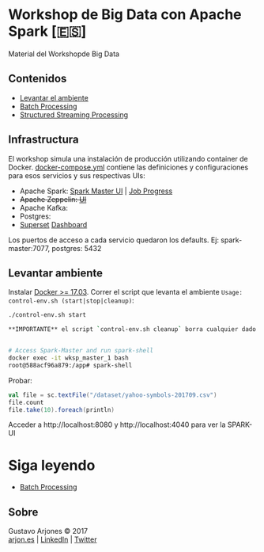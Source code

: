 # Workshop de Big Data con Apache Spark [🇪🇸]
Material del Workshopde Big Data

## Contenidos
* [Levantar el ambiente](#levantar-ambiente)
* [Batch Processing](README-batch.md)
* [Structured Streaming Processing](README-streaming.md)

## Infrastructura

El workshop simula una instalación de producción utilizando container de Docker.
[docker-compose.yml](docker-compose.yml) contiene las definiciones y configuraciones para esos servicios y sus respectivas UIs:

* Apache Spark: [Spark Master UI](http://localhost:8080) | [Job Progress](http://localhost:4040)
* ~~Apache Zeppelin: [UI](http://localhost:3000)~~
* Apache Kafka:
* Postgres:
* [Superset](http://superset.incubator.apache.org) [Dashboard](http://localhost:8088/)

Los puertos de acceso a cada servicio quedaron los defaults. Ej: spark-master:7077, postgres: 5432

## Levantar ambiente
Instalar [Docker >= 17.03](https://www.docker.com/community-edition).
Correr el script que levanta el ambiente `Usage: control-env.sh (start|stop|cleanup)`:

```bash
./control-env.sh start

**IMPORTANTE** el script `control-env.sh cleanup` borra cualquier dado que haya sido procesado anteriormente.


# Access Spark-Master and run spark-shell
docker exec -it wksp_master_1 bash
root@588acf96a879:/app# spark-shell
```
Probar:
```scala
val file = sc.textFile("/dataset/yahoo-symbols-201709.csv")
file.count
file.take(10).foreach(println)
```
Acceder a http://localhost:8080 y http://localhost:4040 para ver la SPARK-UI

# Siga leyendo
* [Batch Processing](README-batch.md)

## Sobre
Gustavo Arjones &copy; 2017  
[arjon.es](http://arjon.es) | [LinkedIn](http://linkedin.com/in/arjones/) | [Twitter](https://twitter.com/arjones)
